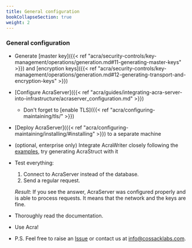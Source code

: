 ```yaml
---
title: General configuration
bookCollapseSection: true
weight: 2
---
```


### General configuration

- Generate [master key]({{< ref "acra/security-controls/key-management/operations/generation.md#11-generating-master-keys" >}})
  and [encryption keys]({{< ref "acra/security-controls/key-management/operations/generation.md#12-generating-transport-and-encryption-keys" >}})

- [Configure AcraServer]({{< ref "acra/guides/integrating-acra-server-into-infrastructure/acraserver_configuration.md" >}})

  - Don't forget to [enable TLS]({{< ref "acra/configuring-maintaining/tls/" >}})

- [Deploy AcraServer]({{< ref "acra/configuring-maintaining/installing/#installing" >}}) to a separate machine

- (optional, enterprise only) Integrate AcraWriter closely following the [examples](https://github.com/cossacklabs/acra/tree/master/examples),
  try generating AcraStruct with it

- Test everything:

  1. Connect to AcraServer instead of the database.
  2. Send a regular request.

  _Result_: If you see the answer, AcraServer was configured properly and is able to process requests.
  It means that the network and the keys are fine.

- Thoroughly read the documentation.
- Use Acra!
- P.S. Feel free to raise an [Issue](https://github.com/cossacklabs/acra/issues)
  or contact us at [info@cossacklabs.com](mailto:info@cossacklabs.com).
